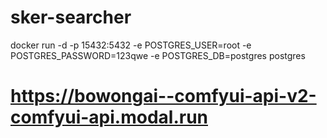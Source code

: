 # sker-searcher


docker run -d -p 15432:5432 -e POSTGRES_USER=root -e POSTGRES_PASSWORD=123qwe -e POSTGRES_DB=postgres postgres



# https://bowongai--comfyui-api-v2-comfyui-api.modal.run
